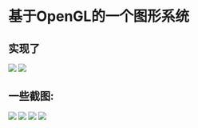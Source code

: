 # 基于OpenGL的一个图形系统

## 实现了
![](https://github.com/igoguojia/OpenGL_Graphics/edit/main/ScreenShots/showall.png)
![](https://github.com/igoguojia/OpenGL_Graphics/edit/main/ScreenShots/showall2.png)

## 一些截图:
![](https://github.com/igoguojia/OpenGL_Graphics/edit/main/ScreenShots/1.png)
![](https://github.com/igoguojia/OpenGL_Graphics/edit/main/ScreenShots/2.png)
![](https://github.com/igoguojia/OpenGL_Graphics/edit/main/ScreenShots/3.png)
![](https://github.com/igoguojia/OpenGL_Graphics/edit/main/ScreenShots/4.png)



